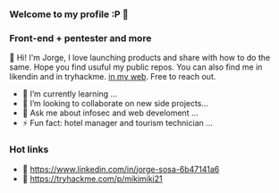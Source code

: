 ### Welcome to my profile :P 👋


### Front-end + pentester and more
👋 Hi! I'm Jorge, I love launching products and share with how to do the same. Hope you find usuful my public repos. You can also find me in likendin and in tryhackme. [in my web](https://jorgegso.github.io/portafolioPrincipal/). Free to reach out.



- 🌱 I’m currently learning ...
- 👯 I’m looking to collaborate on new side projects...
- 💬 Ask me about infosec and web develoment ...
- ⚡ Fun fact: hotel manager and tourism technician ...


### Hot links
- 👀 https://www.linkedin.com/in/jorge-sosa-6b47141a6
- 🐉 https://tryhackme.com/p/mikimiki21

<!--
**jorgegso/jorgegso** is a ✨ _special_ ✨ repository because its `README.md` (this file) appears on your GitHub profile.

Here are some ideas to get you started:

-
- 📫 How to reach me: ...
- 😄 Pronouns: ...
- ⚡ Fun fact: ...
-->
